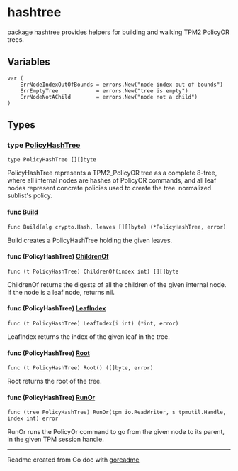 # hashtree

package hashtree provides helpers for building and walking TPM2 PolicyOR trees.

## Variables

```golang
var (
    ErrNodeIndexOutOfBounds = errors.New("node index out of bounds")
    ErrEmptyTree            = errors.New("tree is empty")
    ErrNodeNotAChild        = errors.New("node not a child")
)
```

## Types

### type [PolicyHashTree](/pkg/hashtree/hashtree.go#L26)

`type PolicyHashTree [][]byte`

PolicyHashTree represents a TPM2_PolicyOR tree as a complete 8-tree, where all internal nodes are hashes of PolicyOR
commands, and all leaf nodes represent concrete policies used to create the tree.
normalized sublist's policy.

#### func [Build](/pkg/hashtree/hashtree.go#L37)

`func Build(alg crypto.Hash, leaves [][]byte) (*PolicyHashTree, error)`

Build creates a PolicyHashTree holding the given leaves.

#### func (PolicyHashTree) [ChildrenOf](/pkg/hashtree/hashtree.go#L57)

`func (t PolicyHashTree) ChildrenOf(index int) [][]byte`

ChildrenOf returns the digests of all the children of the given internal node. If the node is a leaf node, returns nil.

#### func (PolicyHashTree) [LeafIndex](/pkg/hashtree/hashtree.go#L87)

`func (t PolicyHashTree) LeafIndex(i int) (*int, error)`

LeafIndex returns the index of the given leaf in the tree.

#### func (PolicyHashTree) [Root](/pkg/hashtree/hashtree.go#L29)

`func (t PolicyHashTree) Root() ([]byte, error)`

Root returns the root of the tree.

#### func (PolicyHashTree) [RunOr](/pkg/hashtree/hashtree.go#L70)

`func (tree PolicyHashTree) RunOr(tpm io.ReadWriter, s tpmutil.Handle, index int) error`

RunOr runs the PolicyOr command to go from the given node to its parent, in the given TPM session handle.

---
Readme created from Go doc with [goreadme](https://github.com/posener/goreadme)
